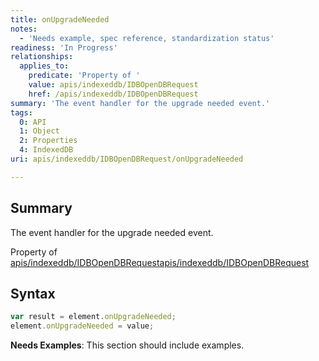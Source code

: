 ```yaml
---
title: onUpgradeNeeded
notes:
  - 'Needs example, spec reference, standardization status'
readiness: 'In Progress'
relationships:
  applies_to:
    predicate: 'Property of '
    value: apis/indexeddb/IDBOpenDBRequest
    href: /apis/indexeddb/IDBOpenDBRequest
summary: 'The event handler for the upgrade needed event.'
tags:
  0: API
  1: Object
  2: Properties
  4: IndexedDB
uri: apis/indexeddb/IDBOpenDBRequest/onUpgradeNeeded

---
```

## <span>Summary</span>

The event handler for the upgrade needed event.

Property of [apis/indexeddb/IDBOpenDBRequest](/apis/indexeddb/IDBOpenDBRequest)[apis/indexeddb/IDBOpenDBRequest](/apis/indexeddb/IDBOpenDBRequest)

## <span>Syntax</span>

``` js
var result = element.onUpgradeNeeded;
element.onUpgradeNeeded = value;
```

**Needs Examples**: This section should include examples.

